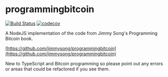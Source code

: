 # programmingbitcoin

[![Build Status](https://travis-ci.org/jrawsthorne/programmingbitcoin.svg?branch=master)](https://travis-ci.org/jrawsthorne/programmingbitcoin)
[![codecov](https://codecov.io/gh/jrawsthorne/programmingbitcoin/branch/master/graph/badge.svg)](https://codecov.io/gh/jrawsthorne/programmingbitcoin)

A NodeJS implementation of the code from Jimmy Song's Programming Bitcoin book.

[https://github.com/jimmysong/programmingbitcoin](https://github.com/jimmysong/programmingbitcoin)

New to TypeScript and Bitcoin programming so please point out any errors or areas that could be refactored if you see them.
